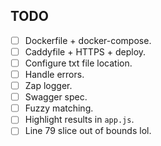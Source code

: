 ## TODO
- [ ] Dockerfile + docker-compose.
- [ ] Caddyfile + HTTPS + deploy.
- [ ] Configure txt file location.
- [ ] Handle errors.
- [ ] Zap logger.
- [ ] Swagger spec.
- [ ] Fuzzy matching.
- [ ] Highlight results in `app.js`.
- [ ] Line 79 slice out of bounds lol.
